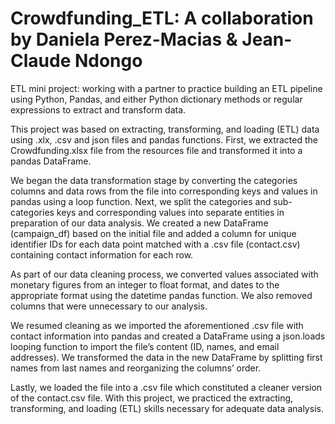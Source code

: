 # Crowdfunding_ETL: A collaboration by Daniela Perez-Macias & Jean-Claude Ndongo
ETL mini project: working with a partner to practice building an ETL pipeline using Python, Pandas, and either Python dictionary methods or regular expressions to extract and transform data.

This project was based on extracting, transforming, and loading (ETL) data using .xlx, .csv and json files and pandas functions.  First, we extracted the Crowdfunding.xlsx file from the resources file and transformed it into a pandas DataFrame. 

We began the data transformation stage by converting the categories columns and data rows from the file into corresponding keys and values in pandas using a loop function. Next, we split the categories and sub-categories keys and corresponding values into separate entities in preparation of our data analysis. We created a new DataFrame (campaign_df) based on the initial file and added a column for unique identifier IDs for each data point matched with a .csv file (contact.csv) containing contact information for each row. 

As part of our data cleaning process, we converted values associated with monetary figures from an integer to float format, and dates to the appropriate format using the datetime pandas function. We also removed columns that were unnecessary to our analysis. 

We resumed cleaning as we imported the aforementioned .csv file with contact information into pandas and created a DataFrame using a json.loads looping function to import the file’s content (ID, names, and email addresses). We transformed the data in the new DataFrame by splitting first names from last names and reorganizing the columns’ order. 

Lastly, we loaded the file into a .csv file which constituted a cleaner version of the contact.csv file. With this project, we practiced the extracting, transforming, and loading (ETL) skills necessary for adequate data analysis. 
